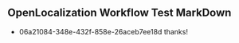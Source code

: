 ## OpenLocalization Workflow Test MarkDown
* 06a21084-348e-432f-858e-26aceb7ee18d thanks!

<!--HONumber=Aug16_HO1-->


